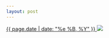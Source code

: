 ```yaml
---
layout: post
---
```


<p>
  <a href="/103">
    <time>{{ page.date | date: "%e %B, %Y" }}</time>
  </a>
  <a href="/103"><img src="{{ site.assets_url }}/103.jpg"/></a>
</p>
